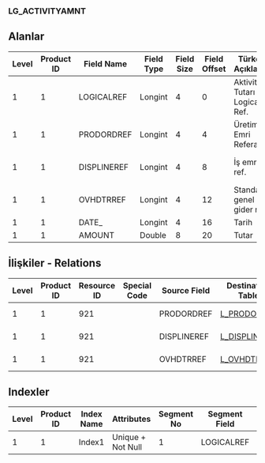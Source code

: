 ### LG_ACTIVITYAMNT

## Alanlar

**Level**|**Product ID**|**Field Name**|**Field Type**|**Field Size**|**Field Offset**|**Türkçe Açıklama**|**Expression**
-----|-----|-----|-----|-----|-----|-----|-----
1|1|LOGICALREF|Longint|4|0|Aktivite Tutarı Logical Ref.|Activity Amount Logicalref
1|1|PRODORDREF|Longint|4|4|Üretim Emri Referansı|Production Order Reference
1|1|DISPLINEREF|Longint|4|8|İş emri ref.|Work Order Reference
1|1|OVHDTRREF|Longint|4|12|Standart genel gider ref.|Standart Overhead Reference
1|1|DATE_|Longint|4|16|Tarih|Date
1|1|AMOUNT|Double|8|20|Tutar|Amount

## İlişkiler - Relations
**Level**|**Product ID**|**Resource ID**|**Special Code**|**Source Field**|**Destination Table**|**Destination Field**|**Relation Type**|**Extra Condition**
-----|-----|-----|-----|-----|-----|-----|-----|-----
1|1|921||PRODORDREF|[L_PRODORD](../LG_PRODORD "L_PRODORD")|LOGICALREF|one-to-one|
1|1|921||DISPLINEREF|[L_DISPLINE](../LG_DISPLINE "L_DISPLINE")|LOGICALREF|one-to-one|
1|1|921||OVHDTRREF|[L_OVHDTRANS](../LG_OVHDTRANS "L_OVHDTRANS")|LOGICALREF|one-to-one|

## Indexler
**Level**|**Product ID**|**Index Name**|**Attributes**|**Segment No**|**Segment Field**|**Sense**
-----|-----|-----|-----|-----|-----|-----
1|1|Index1|Unique + Not Null|1|LOGICALREF|Ascending
